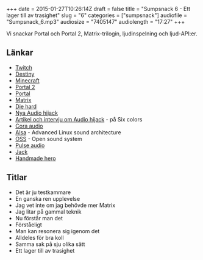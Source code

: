+++
date = 2015-01-27T10:26:14Z
draft = false
title = "Sumpsnack 6 - Ett lager till av trasighet"
slug = "6"
categories = ["sumpsnack"]
audiofile = "Sumpsnack_6.mp3"
audiosize = "7405147"
audiolength = "17:27"
+++

Vi snackar Portal och Portal 2, Matrix-trilogin, ljudinspelning och ljud-API:er.

## Länkar  ##
* [Twitch](http://en.wikipedia.org/wiki/Twitch.tv)
* [Destiny](http://en.wikipedia.org/wiki/Destiny_%28video_game%29)
* [Minecraft](http://en.wikipedia.org/wiki/Minecraft)
* [Portal 2](http://en.wikipedia.org/wiki/Portal_2)
* [Portal](http://en.wikipedia.org/wiki/Portal_%28video_game%29)
* [Matrix](http://en.wikipedia.org/wiki/The_Matrix)
* [Die hard](http://en.wikipedia.org/wiki/Die_Hard)
* [Nya Audio hijack](http://www.rogueamoeba.com/audiohijack/)
* [Artikel och intervju om Audio hijack](http://sixcolors.com/post/2015/01/audio-hijack-3-a-huge-amazing-update/) - på Six colors
* [Cora audio](http://en.wikipedia.org/wiki/Core_Audio)
* [Alsa](http://www.alsa-project.org/main/index.php/Main_Page) - Advanced Linux sound architecture
* [OSS](http://en.wikipedia.org/wiki/Open_Sound_System) - Open sound system
* [Pulse audio](http://en.wikipedia.org/wiki/PulseAudio)
* [Jack](http://en.wikipedia.org/wiki/JACK_Audio_Connection_Kit)
* [Handmade hero](https://handmadehero.org/)

## Titlar ##
* Det är ju testkammare
* En ganska ren upplevelse
* Jag vet inte om jag behövde mer Matrix
* Jag litar på gammal teknik
* Nu förstår man det
* Förståeligt
* Man kan resonera sig igenom det
* Alldeles för bra koll
* Samma sak på sju olika sätt
* Ett lager till av trasighet